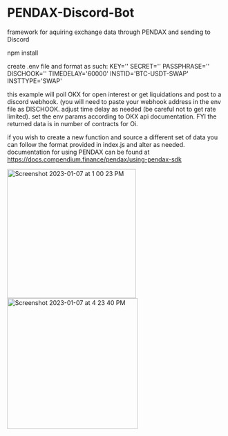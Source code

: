 # PENDAX-Discord-Bot
framework for aquiring exchange data through PENDAX and sending to Discord

npm install

create .env file and format as such:
KEY=''
SECRET=''
PASSPHRASE=''
DISCHOOK=''
TIMEDELAY='60000'
INSTID='BTC-USDT-SWAP'
INSTTYPE='SWAP'

this example will poll OKX for open interest or get liquidations and post to a discord webhook. (you will need to paste your webhook address in the env file as DISCHOOK.
adjust time delay as needed (be careful not to get rate limited).
set the env params according to OKX api documentation.
FYI the returned data is in number of contracts for Oi.

if you wish to create a new function and source a different set of data you can follow the format provided in index.js and alter as needed.
documentation for using PENDAX can be found at https://docs.compendium.finance/pendax/using-pendax-sdk


<img width="298" alt="Screenshot 2023-01-07 at 1 00 23 PM" src="https://user-images.githubusercontent.com/81376325/211164229-6ad677fc-5f59-40e5-8a74-d4d833b5f5bb.png">
<img width="302" alt="Screenshot 2023-01-07 at 4 23 40 PM" src="https://user-images.githubusercontent.com/81376325/211170843-85704639-5d93-4096-816e-8e5438051d92.png">
